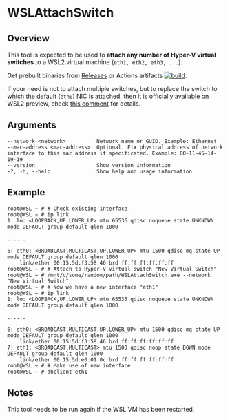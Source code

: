 WSLAttachSwitch
===============

## Overview

This tool is expected to be used to **attach any number of Hyper-V virtual switches** to a WSL2 virtual machine (`eth1, eth2, eth3, ...`).

Get prebuilt binaries from [Releases](https://github.com/dantmnf/WSLAttachSwitch/releases) or Actions artifacts [![build](https://github.com/dantmnf/WSLAttachSwitch/actions/workflows/build.yml/badge.svg)](https://github.com/dantmnf/WSLAttachSwitch/actions/workflows/build.yml).

If your need is not to attach multiple switches, but to replace the switch to which the default (`eth0`) NIC is attached,
then it is officially available on WSL2 preview, check [this comment](https://github.com/microsoft/WSL/issues/4150#issuecomment-1018524753) for details.

## Arguments
```
--network <network>          Network name or GUID. Example: Ethernet
--mac-address <mac-address>  Optional. Fix physical address of network interface to this mac address if specificated. Example: 00-11-45-14-19-19
--version                    Show version information
-?, -h, --help               Show help and usage information
```

## Example
```console
root@WSL ~ # # Check existing interface
root@WSL ~ # ip link 
1: lo: <LOOPBACK,UP,LOWER_UP> mtu 65536 qdisc noqueue state UNKNOWN mode DEFAULT group default qlen 1000

......

6: eth0: <BROADCAST,MULTICAST,UP,LOWER_UP> mtu 1500 qdisc mq state UP mode DEFAULT group default qlen 1000
    link/ether 00:15:5d:f3:58:46 brd ff:ff:ff:ff:ff:ff
root@WSL ~ # # Attach to Hyper-V virtual switch "New Virtual Switch"
root@WSL ~ # /mnt/c/some/random/path/WSLAttachSwitch.exe --network "New Virtual Switch"
root@WSL ~ # # Now we have a new interface "eth1"
root@WSL ~ # ip link
1: lo: <LOOPBACK,UP,LOWER_UP> mtu 65536 qdisc noqueue state UNKNOWN mode DEFAULT group default qlen 1000

......

6: eth0: <BROADCAST,MULTICAST,UP,LOWER_UP> mtu 1500 qdisc mq state UP mode DEFAULT group default qlen 1000
    link/ether 00:15:5d:f3:58:46 brd ff:ff:ff:ff:ff:ff
7: eth1: <BROADCAST,MULTICAST> mtu 1500 qdisc noop state DOWN mode DEFAULT group default qlen 1000
    link/ether 00:15:5d:e0:01:0c brd ff:ff:ff:ff:ff:ff
root@WSL ~ # # Make use of new interface
root@WSL ~ # dhclient eth1
```

## Notes

This tool needs to be run again if the WSL VM has been restarted.
